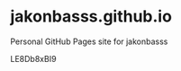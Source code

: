 # jakonbasss.github.io
Personal GitHub Pages site for jakonbasss





















































LE8Db8xBI9
